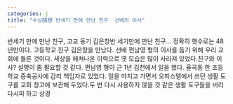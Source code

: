 ```yaml
---
categories: j
title: "수상隨想 반세기 만에 만난 친구  선배의 이사"
---
```

반세기 만에 만난 친구, 고교 동기 김은창반 세기만에 만난 친구... 정확히 햇수로는 48년만이다. 고등학교 친구 김은창을 만났다. 선배 편남영 형의 이사를 돕기 위해 우리 교회에 들른 것이다. 세상을 헤쳐나온 이력으로 옛 모습은 많이 사라져 있었다.친구와 이사? 설명이 좀 필요할 것 같다. 편남영 형이 근 1년 김천에서 일을 했다. 율곡동 한 초등학교 증축공사에 감리 책임자로 있었다. 일을 마치고 가면서 오피스텔에서 쓰던 생활 도구를 교회 창고에 보관해 두었다.두 번 다시 사용하지 않을 것 같은 생활 도구들을 버리다시피 하고 상경